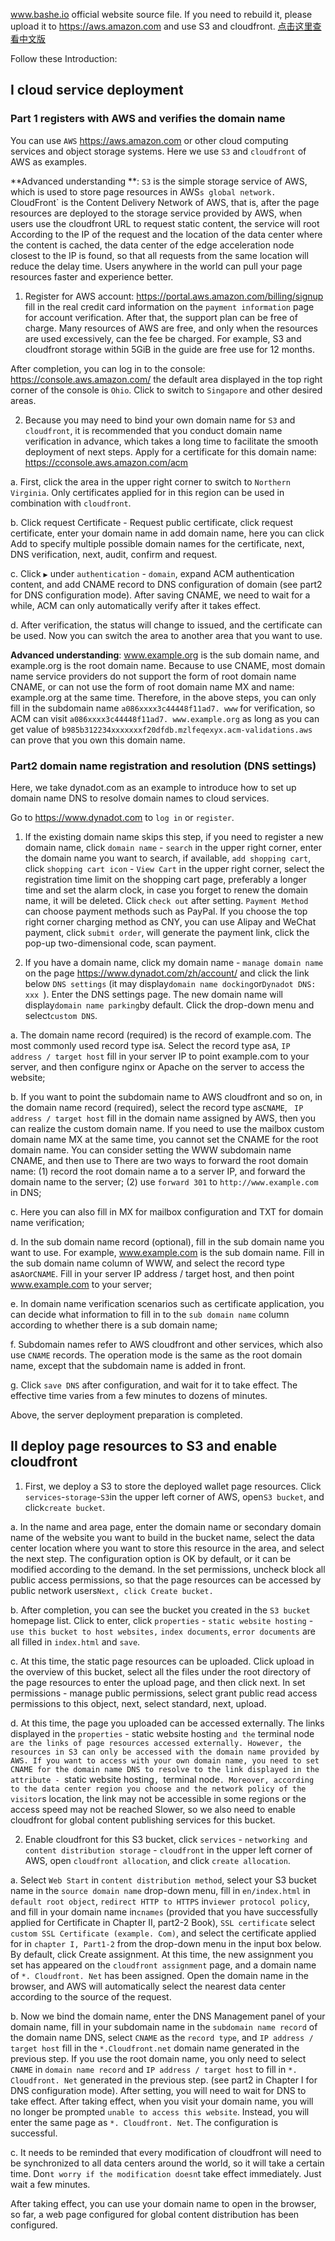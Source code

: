 www.bashe.io official website source file. If you need to rebuild it, please upload it to https://aws.amazon.com and use S3 and cloudfront. [点击这里查看中文版](README_zh.md)

Follow these Introduction:

## I cloud service deployment

### Part 1 registers with AWS and verifies the domain name

You can use `AWS` https://aws.amazon.com or other cloud computing services and object storage systems. Here we use `S3` and `cloudfront` of AWS as examples.

**Advanced understanding **: `S3` is the simple storage service of AWS, which is used to store page resources in AWS`s global network. `CloudFront` is the Content Delivery Network of AWS, that is, after the page resources are deployed to the storage service provided by AWS, when users use the cloudfront URL to request static content, the service will root According to the IP of the request and the location of the data center where the content is cached, the data center of the edge acceleration node closest to the IP is found, so that all requests from the same location will reduce the delay time. Users anywhere in the world can pull your page resources faster and experience better.

1. Register for AWS account: https://portal.aws.amazon.com/billing/signup fill in the real credit card information on the `payment information` page for account verification. After that, the support plan can be free of charge. Many resources of AWS are free, and only when the resources are used excessively, can the fee be charged. For example, S3 and cloudfront storage within 5GiB in the guide are free use for 12 months.

After completion, you can log in to the console: https://console.aws.amazon.com/ the default area displayed in the top right corner of the console is `Ohio`. Click to switch to `Singapore` and other desired areas.

2. Because you may need to bind your own domain name for `S3` and `cloudfront`, it is recommended that you conduct domain name verification in advance, which takes a long time to facilitate the smooth deployment of next steps. Apply for a certificate for this domain name: https://cconsole.aws.amazon.com/acm

  a. First, click the area in the upper right corner to switch to `Northern Virginia`. Only certificates applied for in this region can be used in combination with `cloudfront`.
  
  b. Click request Certificate - Request public certificate, click request certificate, enter your domain name in add domain name, here you can click Add to specify multiple possible domain names for the certificate, next, DNS verification, next, audit, confirm and request.
  
  c. Click `▶` under `authentication` - `domain`, expand ACM authentication content, and add CNAME record to DNS configuration of domain (see part2 for DNS configuration mode). After saving CNAME, we need to wait for a while, ACM can only automatically verify after it takes effect.
  
  d. After verification, the status will change to issued, and the certificate can be used. Now you can switch the area to another area that you want to use.

**Advanced understanding**: www.example.org is the sub domain name, and example.org is the root domain name. Because to use CNAME, most domain name service providers do not support the form of root domain name CNAME, or can not use the form of root domain name MX and name: example.org at the same time. Therefore, in the above steps, you can only fill in the subdomain name `a086xxxx3c44448f11ad7. www` for verification, so ACM can visit `a086xxxx3c44448f11ad7. www.example.org` as long as you can get value of `b985b312234xxxxxxxf20dfdb.mzlfeqexyx.acm-validations.aws` can prove that you own this domain name.    

### Part2 domain name registration and resolution (DNS settings)

Here, we take dynadot.com as an example to introduce how to set up domain name DNS to resolve domain names to cloud services.

Go to https://www.dynadot.com to `log in` or `register`.

1. If the existing domain name skips this step, if you need to register a new domain name, click `domain name` - `search` in the upper right corner, enter the domain name you want to search, if available, `add shopping cart`, click `shopping cart icon` - `View Cart` in the upper right corner, select the registration time limit on the shopping cart page, preferably a longer time and set the alarm clock, in case you forget to renew the domain name, it will be deleted. Click `check out` after setting. `Payment Method` can choose payment methods such as PayPal. If you choose the top right corner charging method as CNY, you can use Alipay and WeChat payment, click `submit order`, will generate the payment link, click the pop-up two-dimensional code, scan payment.

2. If you have a domain name, click my domain name - `manage domain name` on the page https://www.dynadot.com/zh/account/ and click the link below `DNS settings` (it may display`domain name docking`or`Dynadot DNS: xxx `). Enter the DNS settings page. The new domain name will display`domain name parking`by default. Click the drop-down menu and select`custom DNS`.

  a. The domain name record (required) is the record of example.com. The most commonly used record type is`A`. Select the record type as`A`, `IP address / target host` fill in your server IP to point example.com to your server, and then configure nginx or Apache on the server to access the website;
  
  b. If you want to point the subdomain name to AWS cloudfront and so on, in the domain name record (required), select the record type as` CNAME `, ` IP address / target host` fill in the domain name assigned by AWS, then you can realize the custom domain name. If you need to use the mailbox custom domain name MX at the same time, you cannot set the CNAME for the root domain name. You can consider setting the WWW subdomain name CNAME, and then use to There are two ways to forward the root domain name: (1) record the root domain name a to a server IP, and forward the domain name to the server; (2) use `forward 301` to `http://www.example.com` in DNS;
  
  c. Here you can also fill in MX for mailbox configuration and TXT for domain name verification;
  
  d. In the sub domain name record (optional), fill in the sub domain name you want to use. For example, www.example.com is the sub domain name. Fill in the sub domain name column of WWW, and select the record type as`A`or`CNAME`. Fill in your server IP address / target host, and then point www.example.com to your server;
  
  e. In domain name verification scenarios such as certificate application, you can decide what information to fill in to the `sub domain name` column according to whether there is a sub domain name;
  
  f. Subdomain names refer to AWS cloudfront and other services, which also use `CNAME` records. The operation mode is the same as the root domain name, except that the subdomain name is added in front.
  
  g. Click `save DNS` after configuration, and wait for it to take effect. The effective time varies from a few minutes to dozens of minutes.

Above, the server deployment preparation is completed.

## II deploy page resources to S3 and enable cloudfront

1. First, we deploy a S3 to store the deployed wallet page resources. Click `services`-`storage`-`S3`in the upper left corner of AWS, open`S3 bucket`, and click`create bucket`.

a. In the name and area page, enter the domain name or secondary domain name of the website you want to build in the bucket name, select the data center location where you want to store this resource in the area, and select the next step. The configuration option is OK by default, or it can be modified according to the demand. In the set permissions, uncheck block all public access permissions, so that the page resources can be accessed by public network users`Next, click Create bucket.`

b. After completion, you can see the bucket you created in the `S3 bucket` homepage list. Click to enter, click `properties` - `static website hosting` - `use this bucket to host websites,` `index documents`, `error documents` are all filled in `index.html` and `save`.

c. At this time, the static page resources can be uploaded. Click upload in the overview of this bucket, select all the files under the root directory of the page resources to enter the upload page, and then click next. In set permissions - manage public permissions, select grant public read access permissions to this object, next, select standard, next, upload.

d. At this time, the page you uploaded can be accessed externally. The links displayed in the `properties` - static website hosting `and the` terminal node `are the links of page resources accessed externally. However, the resources in S3 can only be accessed with the domain name provided by AWS. If you want to access with your own domain name, you need to set CNAME for the domain name DNS to resolve to the link displayed in the attribute - `static website hosting`, `terminal node`. Moreover, according to the data center region you choose and the network policy of the visitor`s location, the link may not be accessible in some regions or the access speed may not be reached Slower, so we also need to enable cloudfront for global content publishing services for this bucket.

2. Enable cloudfront for this S3 bucket, click `services` - `networking and content distribution storage` - `cloudfront` in the upper left corner of AWS, open `cloudfront allocation`, and click `create allocation`.

a. Select `Web Start` in `content distribution method`, select your S3 bucket name in the `source domain name` drop-down menu, fill in `en/index.html` in `default root object`, `redirect HTTP to HTTPS` in`viewer protocol policy`, and fill in your domain name in`cnames` (provided that you have successfully applied for Certificate in Chapter II, part2-2 Book), `SSL certificate` select `custom SSL Certificate (example. Com)`, and select the certificate applied for in `chapter I, Part1-2` from the drop-down menu in the input box below. By default, click Create assignment. At this time, the new assignment you set has appeared on the `cloudfront assignment` page, and a domain name of `*. Cloudfront. Net` has been assigned. Open the domain name in the browser, and AWS will automatically select the nearest data center according to the source of the request.

b. Now we bind the domain name, enter the DNS Management panel of your domain name, fill in your subdomain name in the `subdomain name record` of the domain name DNS, select `CNAME` as the `record type`, and `IP address / target host` fill in the `*.Cloudfront.net` domain name generated in the previous step. If you use the root domain name, you only need to select `CNAME` in `domain name record` and `IP address / target host` to fill in `*. Cloudfront. Net` generated in the previous step. (see part2 in Chapter I for DNS configuration mode). After setting, you will need to wait for DNS to take effect. After taking effect, when you visit your domain name, you will no longer be prompted `unable to access this website`. Instead, you will enter the same page as `*. Cloudfront. Net`. The configuration is successful.

c. It needs to be reminded that every modification of cloudfront will need to be synchronized to all data centers around the world, so it will take a certain time. Don`t worry if the modification doesn`t take effect immediately. Just wait a few minutes.

After taking effect, you can use your domain name to open in the browser, so far, a web page configured for global content distribution has been configured.
